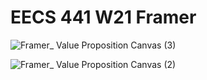 # EECS 441 W21 Framer

![Framer_ Value Proposition Canvas (3)](https://user-images.githubusercontent.com/44822275/107183998-c6c52680-69ad-11eb-8bef-e33a5f63fe05.jpg)

![Framer_ Value Proposition Canvas (2)](https://user-images.githubusercontent.com/44822275/107183883-91b8d400-69ad-11eb-89ab-61a0283acdb5.jpg)
